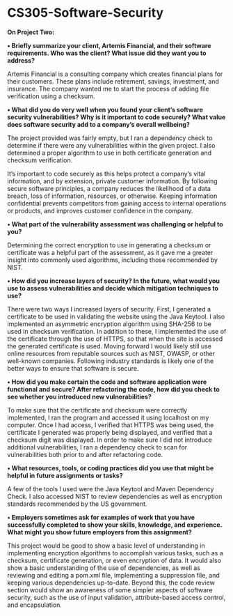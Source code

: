 # CS305-Software-Security

**On Project Two:**

**•	Briefly summarize your client, Artemis Financial, and their software requirements. Who was the client? What issue did they want you to address?**

Artemis Financial is a consulting company which creates financial plans for their customers. These plans include retirement, savings, investment, and insurance. The company wanted me to start the process of adding file verification using a checksum.

**•	What did you do very well when you found your client’s software security vulnerabilities? Why is it important to code securely? What value does software security add to a company’s overall wellbeing?**

The project provided was fairly empty, but I ran a dependency check to determine if there were any vulnerabilities within the given project. I also determined a proper algorithm to use in both certificate generation and checksum verification.

It’s important to code securely as this helps protect a company’s vital information, and by extension, private customer information. By following secure software principles, a company reduces the likelihood of a data breach, loss of information, resources, or otherwise. Keeping information confidential prevents competitors from gaining access to internal operations or products, and improves customer confidence in the company.

**•	What part of the vulnerability assessment was challenging or helpful to you?**

Determining the correct encryption to use in generating a checksum or certificate was a helpful part of the assessment, as it gave me a greater insight into commonly used algorithms, including those recommended by NIST.

**•	How did you increase layers of security? In the future, what would you use to assess vulnerabilities and decide which mitigation techniques to use?**

There were two ways I increased layers of security. First, I generated a certificate to be used in validating the website using the Java Keytool. I also implemented an asymmetric encryption algorithm using SHA-256 to be used in checksum verification. In addition to these, I implemented the use of the certificate through the use of HTTPS, so that when the site is accessed the generated certificate is used. Moving forward I would likely still use online resources from reputable sources such as NIST, OWASP, or other well-known companies. Following industry standards is likely one of the better ways to ensure that software is secure.

**•	How did you make certain the code and software application were functional and secure? After refactoring the code, how did you check to see whether you introduced new vulnerabilities?**

To make sure that the certificate and checksum were correctly implemented, I ran the program and accessed it using localhost on my computer. Once I had access, I verified that HTTPS was being used, the certificate I generated was properly being displayed, and verified that a checksum digit was displayed. In order to make sure I did not introduce additional vulnerabilities, I ran a dependency check to scan for vulnerabilities both prior to and after refactoring code.

**•	What resources, tools, or coding practices did you use that might be helpful in future assignments or tasks?**

A few of the tools I used were the Java Keytool and Maven Dependency Check. I also accessed NIST to review dependencies as well as encryption standards recommended by the US government.

**•	Employers sometimes ask for examples of work that you have successfully completed to show your skills, knowledge, and experience. What might you show future employers from this assignment?**

This project would be good to show a basic level of understanding in implementing encryption algorithms to accomplish various tasks, such as a checksum, certificate generation, or even encryption of data. It would also show a basic understanding of the use of dependencies, as well as reviewing and editing a pom.xml file, implementing a suppression file, and keeping various dependencies up-to-date. Beyond this, the code review section would show an awareness of some simpler aspects of software security, such as the use of input validation, attribute-based access control, and encapsulation.
